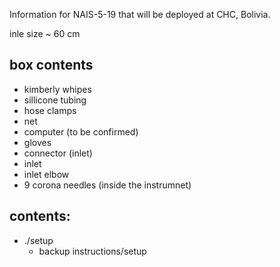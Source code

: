 Information for NAIS-5-19 that will be deployed at CHC, Bolivia.

inle size ~ 60 cm

## box contents
- kimberly whipes
- sillicone tubing
- hose clamps 
- net 
- computer (to be confirmed)
- gloves 
- connector (inlet)
- inlet 
- inlet elbow
- 9 corona needles (inside the instrumnet)
 
## contents: 
 - ./setup
   - backup instructions/setup
   
